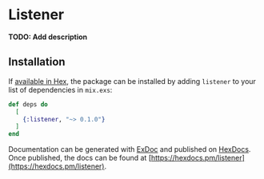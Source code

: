 # Listener

**TODO: Add description**

## Installation

If [available in Hex](https://hex.pm/docs/publish), the package can be installed
by adding `listener` to your list of dependencies in `mix.exs`:

```elixir
def deps do
  [
    {:listener, "~> 0.1.0"}
  ]
end
```

Documentation can be generated with [ExDoc](https://github.com/elixir-lang/ex_doc)
and published on [HexDocs](https://hexdocs.pm). Once published, the docs can
be found at [https://hexdocs.pm/listener](https://hexdocs.pm/listener).

